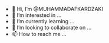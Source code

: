 - 👋 Hi, I’m @MUHAMMADAFKARDZAKI
- 👀 I’m interested in ...
- 🌱 I’m currently learning ...
- 💞️ I’m looking to collaborate on ...
- 📫 How to reach me ...

<!---
MUHAMMADAFKARDZAKI/MUHAMMADAFKARDZAKI is a ✨ special ✨ repository because its `README.md` (this file) appears on your GitHub profile.
You can click the Preview link to take a look at your changes.
--->
